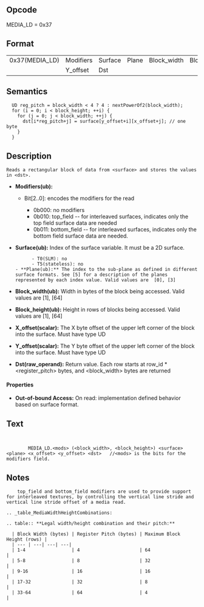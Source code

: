  

## Opcode

  MEDIA_LD = 0x37

## Format

| | | | | | | |
| --- | --- | --- | --- | --- | --- | --- |
| 0x37(MEDIA_LD) | Modifiers | Surface | Plane | Block_width | Block_height | X_offset |
|                | Y_offset  | Dst     |       |             |              |          |


## Semantics




      UD reg_pitch = block_width < 4 ? 4 : nextPowerOf2(block_width);
      for (i = 0; i < block_height; ++i) {
        for (j = 0; j < block_width; ++j) {
          dst[i*reg_pitch+j] = surface[y_offset+i][x_offset+j]; // one byte
        }
      }

## Description


    Reads a rectangular block of data from <surface> and stores the values in <dst>.

- **Modifiers(ub):** 
 
  - Bit[2..0]: encodes the modifiers for the read
 
    - 0b000:  no modifiers 
    - 0b010:  top_field -- for interleaved surfaces, indicates only the top field surface data are needed 
    - 0b011:  bottom_field -- for interleaved surfaces, indicates only the bottom field surface data are needed.
- **Surface(ub):** Index of the surface variable.  It must be a 2D surface.

            - T0(SLM): no
            - T5(stateless): no
      - **Plane(ub):** The index to the sub-plane as defined in different surface formats. See [5] for a description of the planes represented by each index value. Valid values are  [0], [3]

- **Block_width(ub):** Width in bytes of the block being accessed. Valid values are  [1], [64]

- **Block_height(ub):** Height in rows of blocks being accessed. Valid values are  [1], [64]

- **X_offset(scalar):** The X byte offset of the upper left corner of the block into the surface. Must have type UD

- **Y_offset(scalar):** The Y byte offset of the upper left corner of the block into the surface. Must have type UD

- **Dst(raw_operand):** Return value. Each row starts at row_id * <register_pitch> bytes, and <block_width> bytes are returned

#### Properties
- **Out-of-bound Access:** On read: implementation defined behavior based on surface format. 


## Text
```
    

		MEDIA_LD.<mods> (<block_width>, <block_height>) <surface> <plane> <x_offset> <y_offset> <dst>	//<mods> is the bits for the modifiers field.
```



## Notes



		top_field and bottom_field modifiers are used to provide support for interleaved textures, by controlling the vertical line stride and vertical line stride offset of a media read.

    .. _table_MediaWidthHeightCombinations:

    .. table:: **Legal width/height combination and their pitch:**

      | Block Width (bytes) | Register Pitch (bytes) | Maximum Block Height (rows) |
      | --- | ---| ---| ---|
      | 1-4                 | 4                      | 64                          |
      | 5-8                 | 8                      | 32                          |
      | 9-16                | 16                     | 16                          |
      | 17-32               | 32                     | 8                           |
      | 33-64               | 64                     | 4                           |
